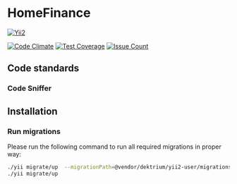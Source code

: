# HomeFinance
[![Yii2](https://img.shields.io/badge/Powered_by-Yii_Framework-green.svg?style=flat)](http://www.yiiframework.com/)

[![Code Climate](https://codeclimate.com/github/Rafalsky/HomeFinance/badges/gpa.svg)](https://codeclimate.com/github/Rafalsky/HomeFinance)
[![Test Coverage](https://codeclimate.com/github/Rafalsky/HomeFinance/badges/coverage.svg)](https://codeclimate.com/github/Rafalsky/HomeFinance/coverage)
[![Issue Count](https://codeclimate.com/github/Rafalsky/HomeFinance/badges/issue_count.svg)](https://codeclimate.com/github/Rafalsky/HomeFinance)

## Code standards

### Code Sniffer

## Installation
### Run migrations

Please run the following command to run all required migrations in proper way:
```bash
./yii migrate/up  --migrationPath=@vendor/dektrium/yii2-user/migrations
./yii migrate/up
```